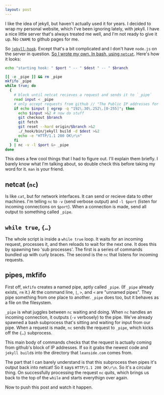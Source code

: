 ```yaml
---
layout: post
---
```


I like the idea of jekyll, but haven't actually used it for years. I
decided to wrap my personal website, which I've been ignoring lately,
with jekyll. I have a nice little server that's always treated me well,
and I'm not ready to give it up. No `CNAME` to github pages for me.

So
[`jekyll-hook`](https://github.com/developmentseed/jekyll-hook/blob/master/jekyll-hook.js).
Except that's a bit complicated and I don't have `node.js` on the server
in question. [So I wrote my own. In bash, using
`netcat`](https://github.com/kjell/leanside.com/commit/2195fd286419c898874edf079497035cbeeefaa6#diff-e9f3fddc758fe0d61b04245333aeead0).
Here's how it looks:

```sh
echo "starting hook: " $port " -- " $dest " -- " $branch

[[ -e _pipe ]] && rm _pipe
mkfifo _pipe
while true; do
  {
    # block until netcat recieves a request and sends it to `_pipe`
    read input < _pipe 
    # only accept requests from github // "The Public IP addresses for these hooks are: 192.30.252.0/22"
    if echo $input | egrep -q "192\.30\.252\.[0-255]"; then
      echo $input >&2 # now do stuff
      git checkout $branch
      git fetch
      git reset --hard origin/$branch >&2
      ./_hook/bin/jekyll build -d $dest >&2
      echo -e "HTTP/1.1 200 OK\r\n"
    fi
  } | nc -v -l $port &> _pipe
done
```

This does a few cool things that I had to figure out. I'll explain them
briefly. I barely know what I'm talking about, so double check this
before taking my word for it. `man` is your friend.

## netcat (`nc`)

Is like `cat`, but for network interfaces. It can send or recieve data
to other machines. I'm telling `nc` to `-v` (send verbose output) and
`-l $port` (listen for incoming connections on `$port`). When a
connection is made, send all output to something called `_pipe`.

## `while true`, `{…}`

The whole script is inside a `while true` loop. It waits for an incoming
request, processes it, and then reloads to wait for the next one. It
does this by spawning two 'sub processes'. The first is a series of
commands bundled up with curly braces. The second is
the `nc` that listens for incoming requests.

## pipes, mkfifo

First off, `mkfifo` creates a named pipe, aptly called `_pipe`. (If `_pipe` already
exists, `rm` it.) At the command line, `|`, `>`, and `<` are "unnamed pipes". 
They pipe something from one place to another. `_pipe` does too, but
it behaves as a file on the filesystem.

`_pipe` is what juggles between `nc` waiting and doing. When `nc`
handles an incoming connection, it outputs (`-v` verbosely) to the pipe.
We've already spawned a bash subprocess that's sitting and waiting for
input from our pipe. When a request is made, `nc` sends the request to
`_pipe`, which kicks off the `{…}` subprocess.

This main body of commands checks that the request is actually coming
from github's block of IP addresses. If so it grabs the newest code
and `jekyll build`s into the directory that `leanside.com` comes from.

The part that I can barely understand is that this subprocess then pipes
it's output back into netcat! So it says `HTTP/1.1 200 OK\r\n`. So it's
a circular thing. On successfully processing the request `nc` quits,
which brings us back to the top of the `while` and starts everythign
over again.

Now to push this post and watch it happen.
